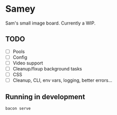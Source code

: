 # Samey

Sam's small image board. Currently a WIP.

## TODO

- [ ] Pools
- [ ] Config
- [ ] Video support
- [ ] Cleanup/fixup background tasks
- [ ] CSS
- [ ] Cleanup, CLI, env vars, logging, better errors...

## Running in development

```bash
bacon serve
```

